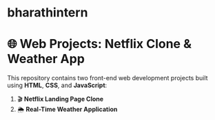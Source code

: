 # bharathintern
# 🌐 Web Projects: Netflix Clone & Weather App

This repository contains two front-end web development projects built using **HTML**, **CSS**, and **JavaScript**:

1. 🎬 **Netflix Landing Page Clone**
2. 🌦️ **Real-Time Weather Application**
